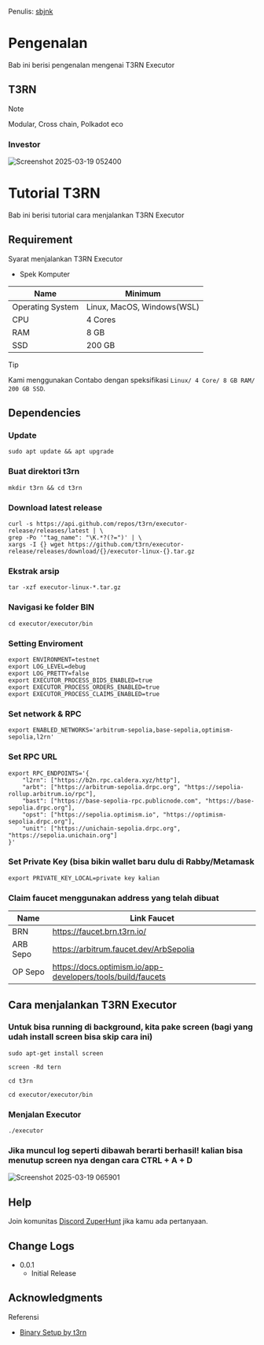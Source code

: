 Penulis: [sbjnk](https://x.com/sbjnk_)

# Pengenalan
Bab ini berisi pengenalan mengenai T3RN Executor

## T3RN
> [!NOTE]
> Modular, Cross chain, Polkadot eco

### Investor
![Screenshot 2025-03-19 052400](https://github.com/user-attachments/assets/cbfbbdaa-b1e2-4027-b574-8b581c08e83d)


# Tutorial T3RN
Bab ini berisi tutorial cara menjalankan T3RN Executor

## Requirement
Syarat menjalankan T3RN Executor
- Spek Komputer
  
| Name | Minimum |
| ------------- | ------------- |
| Operating System  | Linux, MacOS, Windows(WSL)  |
| CPU  | 4 Cores  |
| RAM  | 8 GB  |
| SSD  | 200 GB  |


> [!TIP]
> Kami menggunakan Contabo dengan speksifikasi `Linux/ 4 Core/ 8 GB RAM/ 200 GB SSD`.
  
## Dependencies

### Update
```
sudo apt update && apt upgrade
```

### Buat direktori t3rn
```
mkdir t3rn && cd t3rn
```

### Download latest release
```
curl -s https://api.github.com/repos/t3rn/executor-release/releases/latest | \
grep -Po '"tag_name": "\K.*?(?=")' | \
xargs -I {} wget https://github.com/t3rn/executor-release/releases/download/{}/executor-linux-{}.tar.gz
```

### Ekstrak arsip
```
tar -xzf executor-linux-*.tar.gz
```

### Navigasi ke folder BIN
```
cd executor/executor/bin
```

### Setting Enviroment
```
export ENVIRONMENT=testnet
export LOG_LEVEL=debug
export LOG_PRETTY=false
export EXECUTOR_PROCESS_BIDS_ENABLED=true
export EXECUTOR_PROCESS_ORDERS_ENABLED=true
export EXECUTOR_PROCESS_CLAIMS_ENABLED=true
```

### Set network & RPC
```
export ENABLED_NETWORKS='arbitrum-sepolia,base-sepolia,optimism-sepolia,l2rn'
```

### Set RPC URL
```
export RPC_ENDPOINTS='{
    "l2rn": ["https://b2n.rpc.caldera.xyz/http"],
    "arbt": ["https://arbitrum-sepolia.drpc.org", "https://sepolia-rollup.arbitrum.io/rpc"],
    "bast": ["https://base-sepolia-rpc.publicnode.com", "https://base-sepolia.drpc.org"],
    "opst": ["https://sepolia.optimism.io", "https://optimism-sepolia.drpc.org"],
    "unit": ["https://unichain-sepolia.drpc.org", "https://sepolia.unichain.org"]
}'
```

### Set Private Key (bisa bikin wallet baru dulu di Rabby/Metamask
```
export PRIVATE_KEY_LOCAL=private key kalian
```

### Claim faucet menggunakan address yang telah dibuat
| Name | Link Faucet |
| ------------- | ------------- |
| BRN  | https://faucet.brn.t3rn.io/ |
| ARB Sepo  | https://arbitrum.faucet.dev/ArbSepolia |
| OP Sepo  | https://docs.optimism.io/app-developers/tools/build/faucets |

## Cara menjalankan T3RN Executor

### Untuk bisa running di background, kita pake screen (bagi yang udah install screen bisa skip cara ini)
```
sudo apt-get install screen

screen -Rd tern

cd t3rn

cd executor/executor/bin
```

### Menjalan Executor
```
./executor
```
### Jika muncul log seperti dibawah berarti berhasil! kalian bisa menutup screen nya dengan cara CTRL + A + D
![Screenshot 2025-03-19 065901](https://github.com/user-attachments/assets/326b3406-aa86-437d-bfc9-30c6c5e5639d)


## Help

Join komunitas [Discord ZuperHunt](https://t.co/n7TeWVlA48) jika kamu ada pertanyaan.

## Change Logs

* 0.0.1
    * Initial Release

## Acknowledgments

Referensi
* [Binary Setup by t3rn](https://docs.t3rn.io/executor/become-an-executor/binary-setup)
